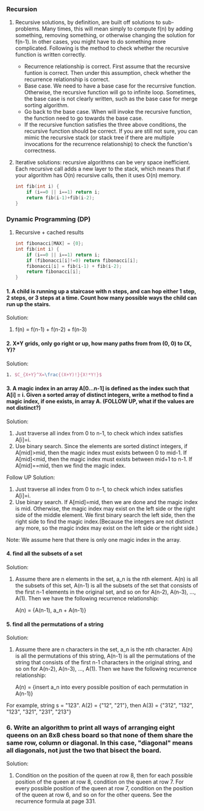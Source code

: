 ### Recursion
1. Recursive solutions, by definition, are built off solutions to sub-problems. Many times, this will mean simply to compute f(n) by adding something, removing something, or otherwise changing the solution for f(n-1). In other cases, you might have to do something more complicated. Following is the method to check whether the recursive function is written correctly. 
	* Recurrence relationship is correct. First assume that the recursive funtion is correct. Then under this assumption, check whether the recurrence relationship is correct. 
	* Base case. We need to have a base case for the recurrsive function. Otherwise, the recursive function will go to infinite loop. Sometimes, the base case is not clearly written, such as the base case for merge sorting algorithm. 
	* Go back to the base case. When will invoke the recursive function, the function need to go towards the base case. 
	* If the recursive function satisfies the three above conditions, the recursive function should be correct. If you are still not sure, you can mimic the recursive stack (or stack tree if there are multiple invocations for the recurrence relationship) to check the function's correctness. 
	
2. Iterative solutions: recursive algorithms can be very space inefficient. Each recursive call adds a new layer to the stack, which means that if your algorithm has O(n) recursive calls, then it uses O(n) memory. 

	```cpp
	int fib(int i) {
		if (i==0 || i==1) return i;
		return fib(i-1)+fib(i-2);
	}
	```

### Dynamic Programming (DP)
1. Recursive + cached results

	```cpp
	int fibonacci[MAX] = {0};
	int fib(int i) {
		if (i==0 || i==1) return i;
		if (fibonacci[i]!=0) return fibonacci[i];
		fibonacci[i] = fib(i-1) + fib(i-2);
		return fibonacci[i];
	}
	```

#### 1. A child is running up a staircase with n steps, and can hop either 1 step, 2 steps, or 3 steps at a time. Count how many possible ways the child can run up the stairs.
Solution:

1. f(n) = f(n-1) + f(n-2) + f(n-3) 

#### 2. X*Y grids, only go right or up, how many paths from from (0, 0) to (X, Y)?
Solution:

```tex
1. $C_{X+Y}^X=\frac{(X+Y)!}{X!*Y!}$
```
#### 3. A magic index in an array A[0...n-1] is defined as the index such that A[i] = i. Given a sorted array of distinct integers, write a method to find a magic index, if one exists, in array A. (FOLLOW UP, what if the values are not distinct?) 
Solution:

1. Just traverse all index from 0 to n-1, to check which index satisfies A[i]=i.
2. Use binary search. Since the elements are sorted distinct integers, if A[mid]>mid, then the magic index must exists between 0 to mid-1. If A[mid]<mid, then the magic index must exists between mid+1 to n-1. If A[mid]==mid, then we find the magic index. 

Follow UP Solution:

1. Just traverse all index from 0 to n-1, to check which index satisfies A[i]=i.
2. Use binary search. If A[mid]=mid, then we are done and the magic index is mid. Otherwise, the magic index may exist on the left side or the right side of the middle element. We first binary search the left side, then the right side to find the magic index.(Because the integers are not distinct any more, so the magic index may exist on the left side or the right side.)

Note: We assume here that there is only one magic index in the array. 

#### 4. find all the subsets of a set
Solution:

1. Assume there are n elements in the set, a_n is the nth element. A(n) is all the subsets of this set, A(n-1) is all the subsets of the set that consists of the first n-1 elements in the original set, and so on for A(n-2), A(n-3), ..., A(1). Then we have the following recurrence relationship:

	A(n) = {A(n-1), a_n + A(n-1)} 

#### 5. find all the permutations of a string 
Solution:

1. Assume there are n characters in the set, a_n is the nth character. A(n) is all the permutations of this string, A(n-1) is all the permutations of the string that consists of the first n-1 characters in the original string, and so on for A(n-2), A(n-3), ..., A(1). Then we have the following recurrence relationship:

	A(n) = {insert a_n into every possible position of each permutation in A(n-1)}
	
For example, string s = "123". A(2) = {"12", "21"}, then A(3) = {"312", "132", "123", "321", "231", "213"}

### 6. Write an algorithm to print all ways of arranging eight queens on an 8x8 chess board so that none of them share the same row, column or diagonal. In this case, "diagonal" means all diagonals, not just the two that bisect the board.

Solution:

1. Condition on the position of the queen at row 8, then for each possible position of the queen at row 8, condition on the queen at row 7. For every possible position of the queen at row 7, condition on the position of the queen at row 6, and so on for the other queens. See the recurrence formula at page 331.





